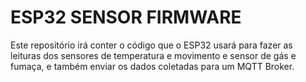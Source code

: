 # ESP32 SENSOR FIRMWARE

Este repositório irá conter o código que o ESP32 usará para fazer as leituras dos sensores de temperatura e movimento e sensor de gás e fumaça, e também enviar os dados coletadas para um MQTT Broker.
